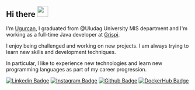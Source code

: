 ## Hi there <a href="https://www.linkedin.com/in/ugurcandede/" rel="nofollow"><img src="https://media1.giphy.com/media/v1.Y2lkPTc5MGI3NjExOGJyN2tydnB3YXVub3U0OGI4cXN1cjJ1c2s3aTkxMHEzdnBlZ2RscSZlcD12MV9pbnRlcm5hbF9naWZfYnlfaWQmY3Q9cw/JaXTSb6Xg1Uwi2bl7U/source.gif" width="30px" style="max-width:100%;">
</a>

I'm <a href="https://github.com/ugurcandede">Ugurcan</a>, I graduated from @Uludag University MIS department and I'm working as a full-time Java developer at <a href="https://github.com/grispiapp">Grispi</a>.

I enjoy being challenged and working on new projects. I am always trying to learn new skills and development techniques.

In particular, I like to experience new technologies and learn new programming languages as part of my career progression.


[![Linkedin Badge](https://img.shields.io/badge/ugurcandede-gray?style=for-the-badge&logo=linkedin)](https://www.linkedin.com/in/ugurcandede/)
[![Instagram Badge](https://img.shields.io/badge/ugurcandede-gray?style=for-the-badge&logo=instagram)](https://www.instagram.com/ugurcan.dede/)
[![Github Badge](https://img.shields.io/badge/ugurcandede-gray?style=for-the-badge&logo=github)](https://github.com/ugurcandede)
[![DockerHub Badge](https://img.shields.io/badge/ugurcandede-gray?style=for-the-badge&logo=docker)](https://hub.docker.com/u/ugurcandede)
